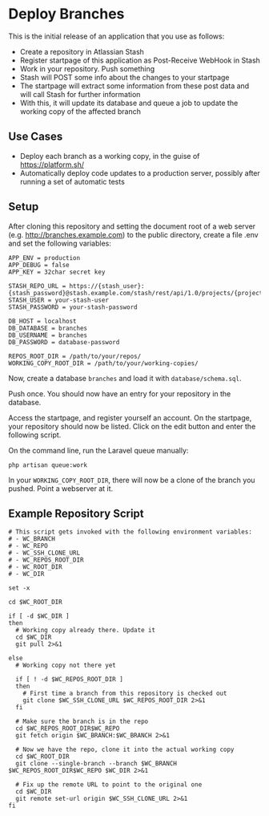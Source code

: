 # Deploy Branches

This is the initial release of an application that you use as follows:

* Create a repository in Atlassian Stash 
* Register startpage of this application as Post-Receive WebHook in Stash
* Work in your repository. Push something
* Stash will POST some info about the changes to your startpage
* The startpage will extract some information from these post data and will call Stash for further information
* With this, it will update its database and queue a job to update the working copy of the affected branch

## Use Cases

*  Deploy each branch as a working copy, in the guise of https://platform.sh/
*  Automatically deploy code updates to a production server, possibly after running a set of automatic tests 

## Setup

After cloning this repository and setting the document root of a web server (e.g. http://branches.example.com) to the public directory, create a file .env and set the following variables:

````
APP_ENV = production
APP_DEBUG = false
APP_KEY = 32char secret key

STASH_REPO_URL = https://{stash_user}:{stash_password}@stash.example.com/stash/rest/api/1.0/projects/{project_key}/repos/{repo_slug}
STASH_USER = your-stash-user
STASH_PASSWORD = your-stash-password

DB_HOST = localhost
DB_DATABASE = branches
DB_USERNAME = branches
DB_PASSWORD = database-password

REPOS_ROOT_DIR = /path/to/your/repos/
WORKING_COPY_ROOT_DIR = /path/to/your/working-copies/
````

Now, create a database `branches` and load it with `database/schema.sql`.

Push once. You should now have an entry for your repository in the database.

Access the startpage, and register yourself an account. On the startpage, your repository should now be listed. Click on the edit button and enter the following script.

On the command line, run the Laravel queue manually:

````
php artisan queue:work
````

In your `WORKING_COPY_ROOT_DIR`, there will now be a clone of the branch you pushed. Point a webserver at it.

## Example Repository Script

````
# This script gets invoked with the following environment variables:
# - WC_BRANCH
# - WC_REPO
# - WC_SSH_CLONE_URL
# - WC_REPOS_ROOT_DIR
# - WC_ROOT_DIR
# - WC_DIR

set -x

cd $WC_ROOT_DIR

if [ -d $WC_DIR ]
then
  # Working copy already there. Update it
  cd $WC_DIR
  git pull 2>&1
  
else
  # Working copy not there yet
  
  if [ ! -d $WC_REPOS_ROOT_DIR ]
  then
    # First time a branch from this repository is checked out
    git clone $WC_SSH_CLONE_URL $WC_REPOS_ROOT_DIR 2>&1
  fi

  # Make sure the branch is in the repo
  cd $WC_REPOS_ROOT_DIR$WC_REPO
  git fetch origin $WC_BRANCH:$WC_BRANCH 2>&1

  # Now we have the repo, clone it into the actual working copy
  cd $WC_ROOT_DIR
  git clone --single-branch --branch $WC_BRANCH $WC_REPOS_ROOT_DIR$WC_REPO $WC_DIR 2>&1

  # Fix up the remote URL to point to the original one
  cd $WC_DIR
  git remote set-url origin $WC_SSH_CLONE_URL 2>&1
fi
````
